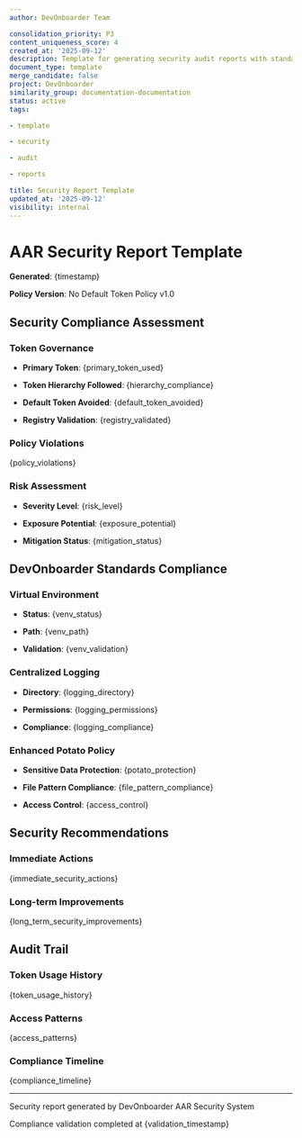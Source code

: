 ```yaml
---
author: DevOnboarder Team

consolidation_priority: P3
content_uniqueness_score: 4
created_at: '2025-09-12'
description: Template for generating security audit reports with standardized formatting
document_type: template
merge_candidate: false
project: DevOnboarder
similarity_group: documentation-documentation
status: active
tags:

- template

- security

- audit

- reports

title: Security Report Template
updated_at: '2025-09-12'
visibility: internal
---
```


# AAR Security Report Template

**Generated**: {timestamp}

**Policy Version**: No Default Token Policy v1.0

## Security Compliance Assessment

### Token Governance

- **Primary Token**: {primary_token_used}

- **Token Hierarchy Followed**: {hierarchy_compliance}

- **Default Token Avoided**: {default_token_avoided}

- **Registry Validation**: {registry_validated}

### Policy Violations

{policy_violations}

### Risk Assessment

- **Severity Level**: {risk_level}

- **Exposure Potential**: {exposure_potential}

- **Mitigation Status**: {mitigation_status}

## DevOnboarder Standards Compliance

### Virtual Environment

- **Status**: {venv_status}

- **Path**: {venv_path}

- **Validation**: {venv_validation}

### Centralized Logging

- **Directory**: {logging_directory}

- **Permissions**: {logging_permissions}

- **Compliance**: {logging_compliance}

### Enhanced Potato Policy

- **Sensitive Data Protection**: {potato_protection}

- **File Pattern Compliance**: {file_pattern_compliance}

- **Access Control**: {access_control}

## Security Recommendations

### Immediate Actions

{immediate_security_actions}

### Long-term Improvements

{long_term_security_improvements}

## Audit Trail

### Token Usage History

{token_usage_history}

### Access Patterns

{access_patterns}

### Compliance Timeline

{compliance_timeline}

---

Security report generated by DevOnboarder AAR Security System

Compliance validation completed at {validation_timestamp}
